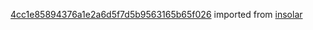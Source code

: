 [4cc1e85894376a1e2a6d5f7d5b9563165b65f026](https://github.com/insolar/insolar/commit/4cc1e85894376a1e2a6d5f7d5b9563165b65f026) imported from [insolar](https://github.com/insolar/insolar)

